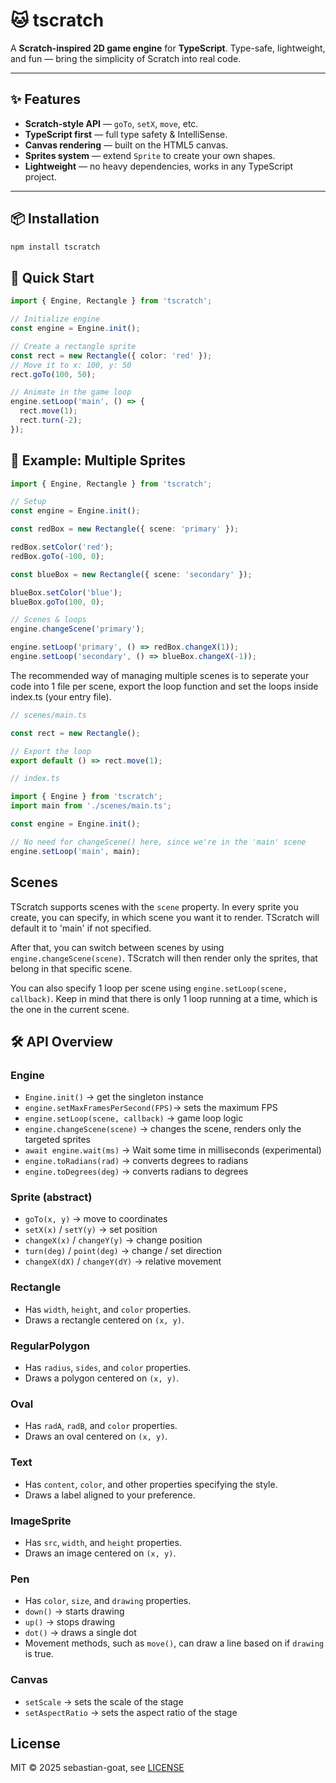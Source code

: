 # 🐱 tscratch

A **Scratch-inspired 2D game engine** for **TypeScript**.
Type-safe, lightweight, and fun — bring the simplicity of Scratch into real code.

---

## ✨ Features

- **Scratch-style API** — `goTo`, `setX`, `move`, etc.
- **TypeScript first** — full type safety & IntelliSense.
- **Canvas rendering** — built on the HTML5 canvas.
- **Sprites system** — extend `Sprite` to create your own shapes.
- **Lightweight** — no heavy dependencies, works in any TypeScript project.

---

## 📦 Installation

```sh
npm install tscratch
```

## 🚀 Quick Start

```ts
import { Engine, Rectangle } from 'tscratch';

// Initialize engine
const engine = Engine.init();

// Create a rectangle sprite
const rect = new Rectangle({ color: 'red' });
// Move it to x: 100, y: 50
rect.goTo(100, 50);

// Animate in the game loop
engine.setLoop('main', () => {
  rect.move(1);
  rect.turn(-2);
});
```
## 🎨 Example: Multiple Sprites

```ts
import { Engine, Rectangle } from 'tscratch';

// Setup
const engine = Engine.init();

const redBox = new Rectangle({ scene: 'primary' });

redBox.setColor('red');
redBox.goTo(-100, 0);

const blueBox = new Rectangle({ scene: 'secondary' });

blueBox.setColor('blue');
blueBox.goTo(100, 0);

// Scenes & loops
engine.changeScene('primary');

engine.setLoop('primary', () => redBox.changeX(1));
engine.setLoop('secondary', () => blueBox.changeX(-1));
```

The recommended way of managing multiple scenes is to seperate your code into
1 file per scene, export the loop function and set the loops inside index.ts
(your entry file).

```ts
// scenes/main.ts

const rect = new Rectangle();

// Export the loop
export default () => rect.move(1);
```

```ts
// index.ts

import { Engine } from 'tscratch';
import main from './scenes/main.ts';

const engine = Engine.init();

// No need for changeScene() here, since we're in the 'main' scene
engine.setLoop('main', main);
```

## Scenes

TScratch supports scenes with the `scene` property. In every sprite you create,
you can specify, in which scene you want it to render. TScratch will default it
to 'main' if not specified.

After that, you can switch between scenes by using `engine.changeScene(scene)`.
TScratch will then render only the sprites, that belong in that specific scene.

You can also specify 1 loop per scene using `engine.setLoop(scene, callback)`.
Keep in mind that there is only 1 loop running at a time, which is the one
in the current scene.

## 🛠️ API Overview

### Engine

- `Engine.init()` → get the singleton instance
- `engine.setMaxFramesPerSecond(FPS)`→ sets the maximum FPS
- `engine.setLoop(scene, callback)` → game loop logic
- `engine.changeScene(scene)` → changes the scene, renders only the targeted sprites
- `await engine.wait(ms)` → Wait some time in milliseconds (experimental)
- `engine.toRadians(rad)` → converts degrees to radians
- `engine.toDegrees(deg)` → converts radians to degrees

### Sprite (abstract)

- `goTo(x, y)` → move to coordinates
- `setX(x)` / `setY(y)` → set position
- `changeX(x)` / `changeY(y)` → change position
- `turn(deg)` / `point(deg)` → change / set direction
- `changeX(dX)` / `changeY(dY)` → relative movement

### Rectangle

- Has `width`, `height`, and `color` properties.
- Draws a rectangle centered on `(x, y)`.

### RegularPolygon

- Has `radius`, `sides`, and `color` properties.
- Draws a polygon centered on `(x, y)`.

### Oval

- Has `radA`, `radB`, and `color` properties.
- Draws an oval centered on `(x, y)`.

### Text

- Has `content`, `color`, and other properties specifying the style.
- Draws a label aligned to your preference.

### ImageSprite

- Has `src`, `width`, and `height` properties.
- Draws an image centered on `(x, y)`.

### Pen

- Has `color`, `size`, and `drawing` properties.
- `down()` → starts drawing
- `up()` → stops drawing
- `dot()` → draws a single dot
- Movement methods, such as `move()`, can draw a line based on if `drawing` is true.

### Canvas

- `setScale` → sets the scale of the stage
- `setAspectRatio` → sets the aspect ratio of the stage

## License

MIT © 2025 sebastian-goat, see [LICENSE](./LICENSE)